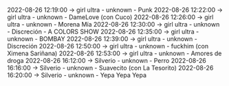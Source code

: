 2022-08-26 12:19:00 -> girl ultra - unknown - Punk
2022-08-26 12:22:00 -> girl ultra - unknown - DameLove (con Cuco)
2022-08-26 12:26:00 -> girl ultra - unknown - Morena Mía
2022-08-26 12:30:00 -> girl ultra - unknown - Discreción - A COLORS SHOW
2022-08-26 12:35:00 -> girl ultra - unknown - BOMBAY
2022-08-26 12:39:00 -> girl ultra - unknown - Discreción
2022-08-26 12:50:00 -> girl ultra - unknown - fuckhim (con Ximena Sariñana)
2022-08-26 12:53:00 -> girl ultra - unknown - Amores de droga
2022-08-26 16:12:00 -> Silverio - unknown - Perro
2022-08-26 16:16:00 -> Silverio - unknown - Suavecito (con La Tesorito)
2022-08-26 16:20:00 -> Silverio - unknown - Yepa Yepa Yepa
